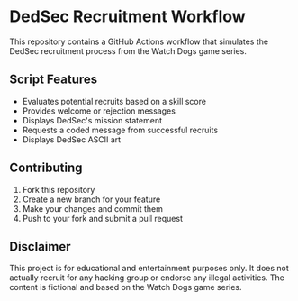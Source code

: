 # DedSec Recruitment Workflow

This repository contains a GitHub Actions workflow that simulates the DedSec recruitment process from the Watch Dogs game series.

## Script Features

- Evaluates potential recruits based on a skill score
- Provides welcome or rejection messages
- Displays DedSec's mission statement
- Requests a coded message from successful recruits
- Displays DedSec ASCII art


## Contributing

1. Fork this repository
2. Create a new branch for your feature
3. Make your changes and commit them
4. Push to your fork and submit a pull request

## Disclaimer

This project is for educational and entertainment purposes only. It does not actually recruit for any hacking group or endorse any illegal activities. The content is fictional and based on the Watch Dogs game series.
 
